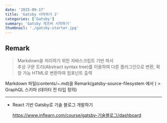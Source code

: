 ```yaml
---
date: '2025-09-17'
title: 'Gatsby 시작하기 2'
categories: ['Gatsby']
summary: 'Gatsby 개츠비 시작하기'
thumbnail: './gatsby-starter.jpg'
---
```


## Remark
> Markdown을 처리하기 위한 자바스크립트 기반 파서  
> 추상 구문 트리(Abstract syntax tree)를 이용하여 다른 플러그인으로 변환, 확장 가능
> HTML로 변환하여 컴포넌트 출력

Markdown 파일(contents/~.md)을 Remark(gatsby-source-filesystem 에서 ) > GraphQL 스키마 (데이터 전 타입 정의)


* * *
- React 기반 Gatsby로 기술 블로그 개발하기

  <https://www.inflearn.com/course/gatsby-기술블로그/dashboard>